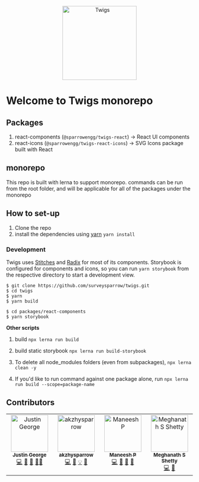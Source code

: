 <p align="center"><img src="https://twigs.surveysparrow.com/img/logo-with-text.svg" width="200" alt="Twigs" /></p>

# Welcome to Twigs monorepo

## Packages
1. react-components (`@sparrowengg/twigs-react`) → React UI components 
2. react-icons (`@sparrowengg/twigs-react-icons`) → SVG Icons package built with React


## monorepo
This repo is built with lerna to support monorepo. commands can be run from the root folder, and will be applicable for all of the packages under the monorepo

## How to set-up

1. Clone the repo
2. install the dependencies using [yarn](https://yarnpkg.com/) `yarn install`

### Development

Twigs uses [Stitches](https://stitches.dev/) and [Radix](https://radix-ui.com/) for most of its components.
Storybook is configured for components and icons, so you can run `yarn storybook` from the respective directory to start a development view.

```
$ git clone https://github.com/surveysparrow/twigs.git
$ cd twigs
$ yarn
$ yarn build

$ cd packages/react-components
$ yarn storybook
```

**Other scripts**

1. build `npx lerna run build`

2. build static storybook `npx lerna run build-storybook`

3. To delete all node_modules folders (even from subpackages), `npx lerna clean -y`

4. If you'd like to run command against one package alone, run `npx lerna run build --scope=package-name`

## Contributors

<!-- ALL-CONTRIBUTORS-LIST:START - Do not remove or modify this section -->
<!-- prettier-ignore-start -->
<!-- markdownlint-disable -->
<table>
  <tbody>
    <tr>
      <td align="center" valign="top" width="14.28%"><a href="https://github.com/justin-ss"><img src="https://avatars.githubusercontent.com/u/105047491?v=4?s=100" width="100px;" alt="Justin George"/><br /><sub><b>Justin George</b></sub></a><br /><a href="#code-justin-ss" title="Code">💻</a> <a href="#doc-justin-ss" title="Documentation">📖</a> <a href="#ideas-justin-ss" title="Ideas, Planning, & Feedback">🤔</a> <a href="#mentoring-justin-ss" title="Mentoring">🧑‍🏫</a></td>
      <td align="center" valign="top" width="14.28%"><a href="https://github.com/akzhysparrow"><img src="https://avatars.githubusercontent.com/u/157568762?v=4?s=100" width="100px;" alt="akzhysparrow"/><br /><sub><b>akzhysparrow</b></sub></a><br /><a href="#code-akzhysparrow" title="Code">💻</a> <a href="#doc-akzhysparrow" title="Documentation">📖</a> <a href="#example-akzhysparrow" title="Examples">💡</a> <a href="#maintenance-akzhysparrow" title="Maintenance">🚧</a></td>
      <td align="center" valign="top" width="14.28%"><a href="https://github.com/maneeshp97"><img src="https://avatars.githubusercontent.com/u/158666689?v=4?s=100" width="100px;" alt="Maneesh P"/><br /><sub><b>Maneesh P</b></sub></a><br /><a href="#code-maneeshp97" title="Code">💻</a> <a href="#maintenance-maneeshp97" title="Maintenance">🚧</a> <a href="#doc-maneeshp97" title="Documentation">📖</a> <a href="#review-maneeshp97" title="Reviewed Pull Requests">👀</a></td>
      <td align="center" valign="top" width="14.28%"><a href="https://github.com/shettyMegh9"><img src="https://avatars.githubusercontent.com/u/130285592?v=4?s=100" width="100px;" alt="Meghanath S Shetty"/><br /><sub><b>Meghanath S Shetty</b></sub></a><br /><a href="#code-shettyMegh9" title="Code">💻</a> <a href="#bug-shettyMegh9" title="Bug reports">🐛</a></td>
    </tr>
  </tbody>
</table>

<!-- markdownlint-restore -->
<!-- prettier-ignore-end -->

<!-- ALL-CONTRIBUTORS-LIST:END -->